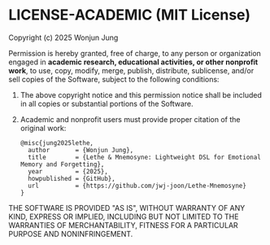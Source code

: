 # LICENSE-ACADEMIC (MIT License)

Copyright (c) 2025 Wonjun Jung

Permission is hereby granted, free of charge, to any person or organization
engaged in **academic research, educational activities, or other nonprofit work**,
to use, copy, modify, merge, publish, distribute, sublicense, and/or sell copies
of the Software, subject to the following conditions:

1. The above copyright notice and this permission notice shall be included
   in all copies or substantial portions of the Software.

2. Academic and nonprofit users must provide proper citation of the original work:
   ```
   @misc{jung2025lethe,
     author       = {Wonjun Jung},
     title        = {Lethe & Mnemosyne: Lightweight DSL for Emotional Memory and Forgetting},
     year         = {2025},
     howpublished = {GitHub},
     url          = {https://github.com/jwj-joon/Lethe-Mnemosyne}
   }
   ```

THE SOFTWARE IS PROVIDED "AS IS", WITHOUT WARRANTY OF ANY KIND,
EXPRESS OR IMPLIED, INCLUDING BUT NOT LIMITED TO THE WARRANTIES OF
MERCHANTABILITY, FITNESS FOR A PARTICULAR PURPOSE AND NONINFRINGEMENT.
